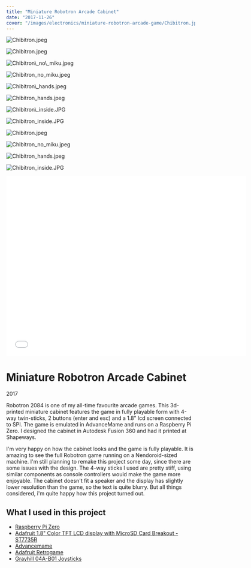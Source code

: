 ```yaml
---
title: "Miniature Robotron Arcade Cabinet"
date: "2017-11-26"
cover: "/images/electronics/miniature-robotron-arcade-game/Chibitron.jpeg"
---
```


<img src="https://images.squarespace-cdn.com/content/v1/5a1957c7bce17620f85c098a/1511614760038-K5R1OY6J0QLGKXFZB4B8/Chibitron.jpeg" alt="Chibitron.jpeg" />

![Chibitron.jpeg](https://images.squarespace-cdn.com/content/v1/5a1957c7bce17620f85c098a/1511614760038-K5R1OY6J0QLGKXFZB4B8/Chibitron.jpeg)

<img src="https://images.squarespace-cdn.com/content/v1/5a1957c7bce17620f85c098a/1511614747064-WI1Z5O1DL5A4Y9KI59FF/Chibitron\_no\_miku.jpeg" alt="Chibitron\_no\_miku.jpeg" />

![Chibitron_no_miku.jpeg](https://images.squarespace-cdn.com/content/v1/5a1957c7bce17620f85c098a/1511614747064-WI1Z5O1DL5A4Y9KI59FF/Chibitron_no_miku.jpeg)

<img src="https://images.squarespace-cdn.com/content/v1/5a1957c7bce17620f85c098a/1511614738507-7QVY60KD71IPHOLXL0BN/Chibitron\_hands.jpeg" alt="Chibitron\_hands.jpeg" />

![Chibitron_hands.jpeg](https://images.squarespace-cdn.com/content/v1/5a1957c7bce17620f85c098a/1511614738507-7QVY60KD71IPHOLXL0BN/Chibitron_hands.jpeg)

<img src="https://images.squarespace-cdn.com/content/v1/5a1957c7bce17620f85c098a/1511614721846-P04IRSDXNANMO19JTU24/Chibitron\_inside.JPG" alt="Chibitron\_inside.JPG" />

![Chibitron_inside.JPG](https://images.squarespace-cdn.com/content/v1/5a1957c7bce17620f85c098a/1511614721846-P04IRSDXNANMO19JTU24/Chibitron_inside.JPG)

![Chibitron.jpeg](https://images.squarespace-cdn.com/content/v1/5a1957c7bce17620f85c098a/1511614760038-K5R1OY6J0QLGKXFZB4B8/Chibitron.jpeg)

![Chibitron_no_miku.jpeg](https://images.squarespace-cdn.com/content/v1/5a1957c7bce17620f85c098a/1511614747064-WI1Z5O1DL5A4Y9KI59FF/Chibitron_no_miku.jpeg)

![Chibitron_hands.jpeg](https://images.squarespace-cdn.com/content/v1/5a1957c7bce17620f85c098a/1511614738507-7QVY60KD71IPHOLXL0BN/Chibitron_hands.jpeg)

![Chibitron_inside.JPG](https://images.squarespace-cdn.com/content/v1/5a1957c7bce17620f85c098a/1511614721846-P04IRSDXNANMO19JTU24/Chibitron_inside.JPG)

<iframe src="//www.youtube.com/embed/02cr04jR2DE?wmode=opaque&amp;enablejsapi=1" height="480" width="640" scrolling="no" frameborder="0" allowfullscreen></iframe>

# Miniature Robotron Arcade Cabinet

2017

Robotron 2084 is one of my all-time favourite arcade games. This 3d-printed miniature cabinet features the game in fully playable form with 4-way twin-sticks, 2 buttons (enter and esc) and a 1.8" lcd screen connected to SPI. The game is emulated in AdvanceMame and runs on a Raspberry Pi Zero. I designed the cabinet in Autodesk Fusion 360 and had it printed at Shapeways.

I'm very happy on how the cabinet looks and the game is fully playable. It is amazing to see the full Robotron game running on a Nendoroid-sized machine. I'm still planning to remake this project some day, since there are some issues with the design. The 4-way sticks I used are pretty stiff, using similar components as console controllers would make the game more enjoyable. The cabinet doesn't fit a speaker and the display has slightly lower resolution than the game, so the text is quite blurry. But all things considered, i'm quite happy how this project turned out.

## What I used in this project

- [Raspberry Pi Zero](https://www.raspberrypi.org/products/raspberry-pi-zero/)
- [Adafruit 1.8" Color TFT LCD display with MicroSD Card Breakout - ST7735R](https://www.adafruit.com/product/358)
- [Advancemame](http://www.advancemame.it/)
- [Adafruit Retrogame](https://github.com/adafruit/Adafruit-Retrogame)
- [Grayhill 04A-B01 Joysticks](https://www.mouser.fi/ProductDetail/Grayhill/04A-B01/)
